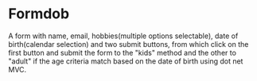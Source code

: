 # Formdob
A form with name, email, hobbies(multiple options selectable), date of birth(calendar selection) and two submit buttons, from which  click on the first button and submit the form to the "kids" method and the other to "adult" if the age criteria match based on the date of birth using dot net MVC.
